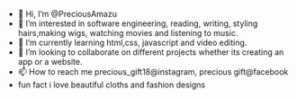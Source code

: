 - 👋 Hi, I’m @PreciousAmazu
- 👀 I’m interested in software engineering, reading, writing, styling hairs,making wigs, watching movies and listening to music.
- 🌱 I’m currently learning html,css, javascript and video editing.
- 💞️ I’m looking to collaborate on different projects whether its creating an app or a website.
- 📫 How to reach me precious_gift18@instagram, precious gift@facebook
- fun fact i love beautiful cloths and fashion designs

<!---
PreciousAmazu/PreciousAmazu is a ✨ special ✨ repository because its `README.md` (this file) appears on your GitHub profile.
You can click the Preview link to take a look at your changes.
--->
